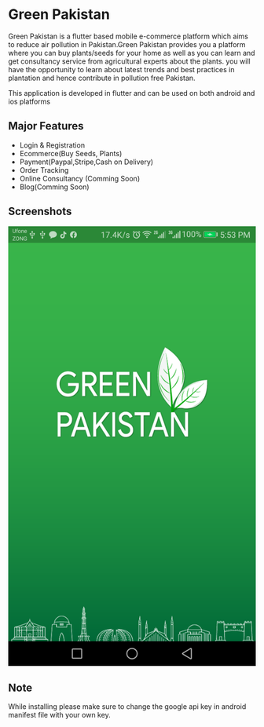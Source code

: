# Green Pakistan

Green Pakistan is a flutter based mobile e-commerce platform which aims to reduce air pollution in Pakistan.Green Pakistan provides you a platform where you can buy plants/seeds for your home as well as you can learn and get consultancy service from agricultural experts about the plants. you will have the opportunity to learn about latest trends and best practices in plantation and hence contribute in pollution free Pakistan.

This application is developed in flutter and can be used on both android and ios platforms

## Major Features
- Login & Registration
- Ecommerce(Buy Seeds, Plants)
- Payment(Paypal,Stripe,Cash on Delivery)
- Order Tracking
- Online Consultancy (Comming Soon)
- Blog(Comming Soon)


## Screenshots

![alt text](https://github.com/omerkhanjadoon/greenpakistan/blob/master/screenshots/Screenshot_20200206-175300.png)

## Note
While installing please make sure to change the google api key in android manifest file with your own key. 
